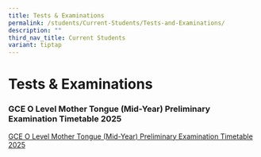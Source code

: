 ```yaml
---
title: Tests & Examinations
permalink: /students/Current-Students/Tests-and-Examinations/
description: ""
third_nav_title: Current Students
variant: tiptap
---
```

<h1>Tests &amp; Examinations</h1>
<p></p>
<p></p>
<p></p>
<p></p>
<h3>GCE O Level Mother Tongue (Mid-Year) Preliminary Examination Timetable 2025</h3>
<p><a href="/files/Prelim Exam/2025/2025_GCE_O_Level_MTL_Examination_Timetable.pdf" rel="noopener nofollow" target="_blank">GCE O Level Mother Tongue (Mid-Year) Preliminary Examination Timetable 2025</a>
</p>
<p></p>